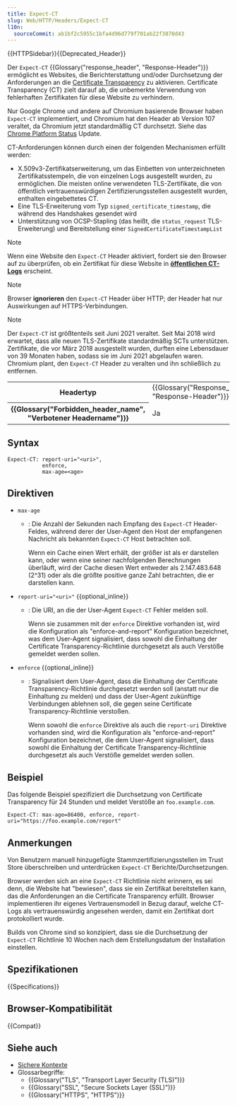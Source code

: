 ```yaml
---
title: Expect-CT
slug: Web/HTTP/Headers/Expect-CT
l10n:
  sourceCommit: ab1bf2c5955c1bfa4d96d779f701ab22f3870d43
---
```


{{HTTPSidebar}}{{Deprecated_Header}}

Der `Expect-CT` {{Glossary("response_header", "Response-Header")}} ermöglicht es Websites, die Berichterstattung und/oder Durchsetzung der Anforderungen an die [Certificate Transparency](/de/docs/Web/Security/Certificate_Transparency) zu aktivieren. Certificate Transparency (CT) zielt darauf ab, die unbemerkte Verwendung von fehlerhaften Zertifikaten für diese Website zu verhindern.

Nur Google Chrome und andere auf Chromium basierende Browser haben `Expect-CT` implementiert, und Chromium hat den Header ab Version 107 veraltet, da Chromium jetzt standardmäßig CT durchsetzt. Siehe das [Chrome Platform Status](https://chromestatus.com/feature/6244547273687040) Update.

CT-Anforderungen können durch einen der folgenden Mechanismen erfüllt werden:

- X.509v3-Zertifikatserweiterung, um das Einbetten von unterzeichneten Zertifikatsstempeln, die von einzelnen Logs ausgestellt wurden, zu ermöglichen. Die meisten online verwendeten TLS-Zertifikate, die von öffentlich vertrauenswürdigen Zertifizierungsstellen ausgestellt wurden, enthalten eingebettetes CT.
- Eine TLS-Erweiterung vom Typ `signed_certificate_timestamp`, die während des Handshakes gesendet wird
- Unterstützung von OCSP-Stapling (das heißt, die `status_request` TLS-Erweiterung) und Bereitstellung einer `SignedCertificateTimestampList`

> [!NOTE]
> Wenn eine Website den `Expect-CT` Header aktiviert, fordert sie den Browser auf zu überprüfen, ob ein Zertifikat für diese Website in **[öffentlichen CT-Logs](https://github.com/google/certificate-transparency-community-site/blob/master/docs/google/known-logs.md)** erscheint.

> [!NOTE]
> Browser **ignorieren** den `Expect-CT` Header über HTTP; der Header hat nur Auswirkungen auf HTTPS-Verbindungen.

> [!NOTE]
> Der `Expect-CT` ist größtenteils seit Juni 2021 veraltet.
> Seit Mai 2018 wird erwartet, dass alle neuen TLS-Zertifikate standardmäßig SCTs unterstützen.
> Zertifikate, die vor März 2018 ausgestellt wurden, durften eine Lebensdauer von 39 Monaten haben, sodass sie im Juni 2021 abgelaufen waren.
> Chromium plant, den `Expect-CT` Header zu veralten und ihn schließlich zu entfernen.

<table class="properties">
  <tbody>
    <tr>
      <th scope="row">Headertyp</th>
      <td>{{Glossary("Response_header", "Response-Header")}}</td>
    </tr>
    <tr>
      <th scope="row">{{Glossary("Forbidden_header_name", "Verbotener Headername")}}</th>
      <td>Ja</td>
    </tr>
  </tbody>
</table>

## Syntax

```http
Expect-CT: report-uri="<uri>",
           enforce,
           max-age=<age>
```

## Direktiven

- `max-age`

  - : Die Anzahl der Sekunden nach Empfang des `Expect-CT` Header-Feldes, während derer der User-Agent den Host der empfangenen Nachricht als bekannten `Expect-CT` Host betrachten soll.

    Wenn ein Cache einen Wert erhält, der größer ist als er darstellen kann, oder wenn eine seiner nachfolgenden Berechnungen überläuft, wird der Cache diesen Wert entweder als 2.147.483.648 (2^31) oder als die größte positive ganze Zahl betrachten, die er darstellen kann.

- `report-uri="<uri>"` {{optional_inline}}

  - : Die URI, an die der User-Agent `Expect-CT` Fehler melden soll.

    Wenn sie zusammen mit der `enforce` Direktive vorhanden ist, wird die Konfiguration als "enforce-and-report" Konfiguration bezeichnet, was dem User-Agent signalisiert, dass sowohl die Einhaltung der Certificate Transparency-Richtlinie durchgesetzt als auch Verstöße gemeldet werden sollen.

- `enforce` {{optional_inline}}

  - : Signalisiert dem User-Agent, dass die Einhaltung der Certificate Transparency-Richtlinie durchgesetzt werden soll (anstatt nur die Einhaltung zu melden) und dass der User-Agent zukünftige Verbindungen ablehnen soll, die gegen seine Certificate Transparency-Richtlinie verstoßen.

    Wenn sowohl die `enforce` Direktive als auch die `report-uri` Direktive vorhanden sind, wird die Konfiguration als "enforce-and-report" Konfiguration bezeichnet, die dem User-Agent signalisiert, dass sowohl die Einhaltung der Certificate Transparency-Richtlinie durchgesetzt als auch Verstöße gemeldet werden sollen.

## Beispiel

Das folgende Beispiel spezifiziert die Durchsetzung von Certificate Transparency für 24 Stunden und meldet Verstöße an `foo.example.com`.

```http
Expect-CT: max-age=86400, enforce, report-uri="https://foo.example.com/report"
```

## Anmerkungen

Von Benutzern manuell hinzugefügte Stammzertifizierungsstellen im Trust Store überschreiben und unterdrücken `Expect-CT` Berichte/Durchsetzungen.

Browser werden sich an eine `Expect-CT` Richtlinie nicht erinnern, es sei denn, die Website hat "bewiesen", dass sie ein Zertifikat bereitstellen kann, das die Anforderungen an die Certificate Transparency erfüllt. Browser implementieren ihr eigenes Vertrauensmodell in Bezug darauf, welche CT-Logs als vertrauenswürdig angesehen werden, damit ein Zertifikat dort protokolliert wurde.

Builds von Chrome sind so konzipiert, dass sie die Durchsetzung der `Expect-CT` Richtlinie 10 Wochen nach dem Erstellungsdatum der Installation einstellen.

## Spezifikationen

{{Specifications}}

## Browser-Kompatibilität

{{Compat}}

## Siehe auch

- [Sichere Kontexte](/de/docs/Web/Security/Secure_Contexts)
- Glossarbegriffe:
  - {{Glossary("TLS", "Transport Layer Security (TLS)")}}
  - {{Glossary("SSL", "Secure Sockets Layer (SSL)")}}
  - {{Glossary("HTTPS", "HTTPS")}}
